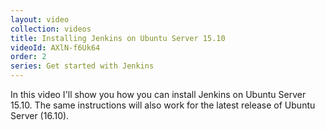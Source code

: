 ```yaml
---
layout: video
collection: videos
title: Installing Jenkins on Ubuntu Server 15.10
videoId: AXlN-f6Uk64
order: 2
series: Get started with Jenkins
---
```


In this video I'll show you how you can install Jenkins on Ubuntu Server 15.10. The same instructions will also work for the latest release of Ubuntu Server (16.10).